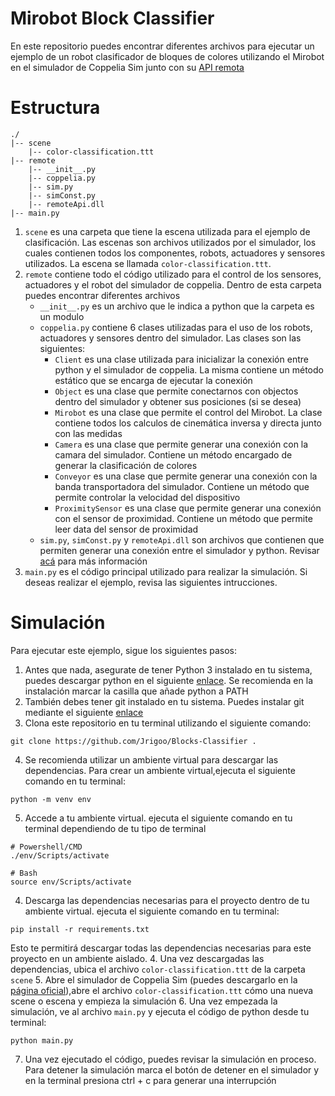 # Mirobot Block Classifier

En este repositorio puedes encontrar diferentes archivos para ejecutar un ejemplo de un robot clasificador de bloques de colores utilizando el Mirobot en el simulador de Coppelia Sim junto con su [API remota](https://www.coppeliarobotics.com/helpFiles/en/remoteApiFunctionsPython.htm)

# Estructura

```
./
|-- scene
    |-- color-classification.ttt
|-- remote
	|-- __init__.py
    |-- coppelia.py
    |-- sim.py
    |-- simConst.py
    |-- remoteApi.dll
|-- main.py
```

1. `scene` es una carpeta que tiene la escena utilizada para el ejemplo de clasificación. Las escenas son archivos utilizados por el simulador, los cuales contienen todos los componentes, robots, actuadores y sensores utilizados. La escena se llamada `color-classification.ttt`.
2. `remote` contiene todo el código utilizado para el control de los sensores, actuadores y el robot del simulador de coppelia. Dentro de esta carpeta puedes encontrar diferentes archivos
   - `__init__.py` es un archivo que le indica a python que la carpeta es un modulo
   - `coppelia.py` contiene 6 clases utilizadas para el uso de los robots, actuadores y sensores dentro del simulador. Las clases son las siguientes:
     - `Client` es una clase utilizada para inicializar la conexión entre python y el simulador de coppelia. La misma contiene un método estático que se encarga de ejecutar la conexión
     - `Object` es una clase que permite conectarnos con objectos dentro del simulador y obtener sus posiciones (si se desea)
     - `Mirobot` es una clase que permite el control del Mirobot. La clase contiene todos los calculos de cinemática inversa y directa junto con las medidas
     - `Camera` es una clase que permite generar una conexión con la camara del simulador. Contiene un método encargado de generar la clasificación de colores
     - `Conveyor` es una clase que permite generar una conexión con la banda transportadora del simulador. Contiene un método que permite controlar la velocidad del dispositivo
     - `ProximitySensor` es una clase que permite generar una conexión con el sensor de proximidad. Contiene un método que permite leer data del sensor de proximidad
   - `sim.py`, `simConst.py` y `remoteApi.dll` son archivos que contienen que permiten generar una conexión entre el simulador y python. Revisar [acá](https://www.coppeliarobotics.com/helpFiles/en/remoteApiFunctionsPython.htm) para más información
3. `main.py` es el código principal utilizado para realizar la simulación. Si deseas realizar el ejemplo, revisa las siguientes intrucciones.

# Simulación

Para ejecutar este ejemplo, sigue los siguientes pasos:

1. Antes que nada, asegurate de tener Python 3 instalado en tu sistema, puedes descargar python en el siguiente [enlace](https://python.org/downloads/). Se recomienda en la instalación marcar la casilla que añade python a PATH
2. También debes tener git instalado en tu sistema. Puedes instalar git mediante el siguiente [enlace](https://git-scm.com/)
3. Clona este repositorio en tu terminal utilizando el siguiente comando:

```
git clone https://github.com/Jrigoo/Blocks-Classifier .
```

4. Se recomienda utilizar un ambiente virtual para descargar las dependencias. Para crear un ambiente virtual,ejecuta el siguiente comando en tu terminal:

```
python -m venv env
```

5. Accede a tu ambiente virtual. ejecuta el siguiente comando en tu terminal dependiendo de tu tipo de terminal

```
# Powershell/CMD
./env/Scripts/activate

# Bash
source env/Scripts/activate
```

4. Descarga las dependencias necesarias para el proyecto dentro de tu ambiente virtual. ejecuta el siguiente comando en tu terminal:

```
pip install -r requirements.txt
```

Esto te permitirá descargar todas las dependencias necesarias para este proyecto en un ambiente aislado. 4. Una vez descargadas las dependencias, ubica el archivo `color-classification.ttt` de la carpeta `scene` 5. Abre el simulador de Coppelia Sim (puedes descargarlo en la [página oficial](https://coppeliarobotics.com/)),abre el archivo `color-classification.ttt` cómo una nueva scene o escena y empieza la simulación 6. Una vez empezada la simulación, ve al archivo `main.py` y ejecuta el código de python desde tu terminal:

```
python main.py
```

7. Una vez ejecutado el código, puedes revisar la simulación en proceso. Para detener la simulación marca el botón de detener en el simulador y en la terminal presiona ctrl + c para generar una interrupción

